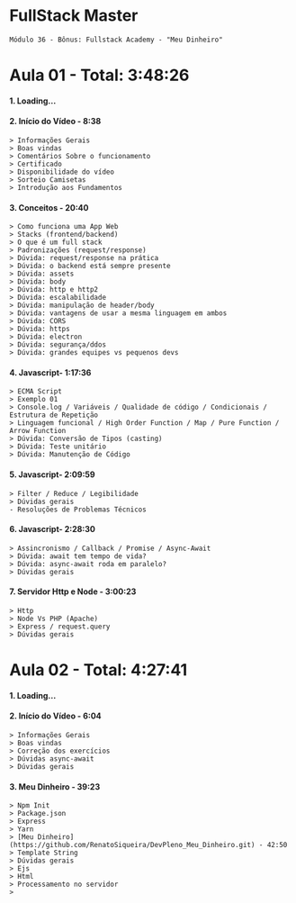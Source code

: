 # FullStack Master

```
Módulo 36 - Bônus: Fullstack Academy - "Meu Dinheiro"
```

# **Aula 01** - Total: 3:48:26

#### 1. Loading...
#### 2. Início do Vídeo - 8:38

``` 
> Informações Gerais
> Boas vindas
> Comentários Sobre o funcionamento
> Certificado
> Disponibilidade do vídeo
> Sorteio Camisetas
> Introdução aos Fundamentos
```

#### 3. Conceitos - 20:40
```
> Como funciona uma App Web
> Stacks (frontend/backend)
> O que é um full stack
> Padronizações (request/response)
> Dúvida: request/response na prática
> Dúvida: o backend está sempre presente
> Dúvida: assets
> Dúvida: body
> Dúvida: http e http2
> Dúvida: escalabilidade
> Dúvida: manipulação de header/body
> Dúvida: vantagens de usar a mesma linguagem em ambos
> Dúvida: CORS
> Dúvida: https
> Dúvida: electron
> Dúvida: segurança/ddos
> Dúvida: grandes equipes vs pequenos devs
```

#### 4. Javascript- 1:17:36
```
> ECMA Script
> Exemplo 01
> Console.log / Variáveis / Qualidade de código / Condicionais / Estrutura de Repetição
> Linguagem funcional / High Order Function / Map / Pure Function / Arrow Function
> Dúvida: Conversão de Tipos (casting)
> Dúvida: Teste unitário
> Dúvida: Manutenção de Código
```

#### 5. Javascript- 2:09:59
```
> Filter / Reduce / Legibilidade 
> Dúvidas gerais
- Resoluções de Problemas Técnicos
```

#### 6. Javascript- 2:28:30
```
> Assincronismo / Callback / Promise / Async-Await
> Dúvida: await tem tempo de vida?
> Dúvida: async-await roda em paralelo?
> Dúvidas gerais
```

#### 7. Servidor Http e Node - 3:00:23
```
> Http
> Node Vs PHP (Apache)
> Express / request.query
> Dúvidas gerais
```


# **Aula 02** - Total: 4:27:41

#### 1. Loading...
#### 2. Início do Vídeo - 6:04

``` 
> Informações Gerais
> Boas vindas
> Correção dos exercícios
> Dúvidas async-await
> Dúvidas gerais
```

#### 3. Meu Dinheiro - 39:23

``` 
> Npm Init
> Package.json
> Express
> Yarn
> [Meu Dinheiro](https://github.com/RenatoSiqueira/DevPleno_Meu_Dinheiro.git) - 42:50
> Template String
> Dúvidas gerais
> Ejs
> Html
> Processamento no servidor
> 
```